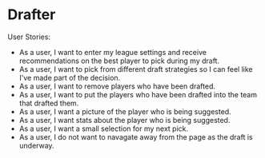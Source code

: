 Drafter
=======

User Stories:
* As a user, I want to enter my league settings and receive recommendations on the best player to pick during my draft.
* As a user, I want to pick from different draft strategies so I can feel like I've made part of the decision.
* As a user, I want to remove players who have been drafted.
* As a user, I want to put the players who have been drafted into the team that drafted them.
* As a user, I want a picture of the player who is being suggested.
* As a user, I want stats about the player who is being suggested.
* As a user, I want a small selection for my next pick.
* As a user, I do not want to navagate away from the page as the draft is underway.
